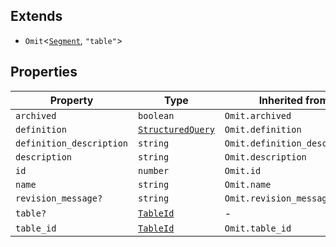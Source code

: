 ## Extends

- `Omit`\<[`Segment`](Segment.md), `"table"`\>

## Properties

| Property                                                     | Type                                    | Inherited from                |
| ------------------------------------------------------------ | --------------------------------------- | ----------------------------- |
| <a id="archived"></a> `archived`                             | `boolean`                               | `Omit.archived`               |
| <a id="definition"></a> `definition`                         | [`StructuredQuery`](StructuredQuery.md) | `Omit.definition`             |
| <a id="definition_description"></a> `definition_description` | `string`                                | `Omit.definition_description` |
| <a id="description"></a> `description`                       | `string`                                | `Omit.description`            |
| <a id="id"></a> `id`                                         | `number`                                | `Omit.id`                     |
| <a id="name"></a> `name`                                     | `string`                                | `Omit.name`                   |
| <a id="revision_message"></a> `revision_message?`            | `string`                                | `Omit.revision_message`       |
| <a id="table"></a> `table?`                                  | [`TableId`](TableId.md)                 | -                             |
| <a id="table_id"></a> `table_id`                             | [`TableId`](TableId.md)                 | `Omit.table_id`               |

